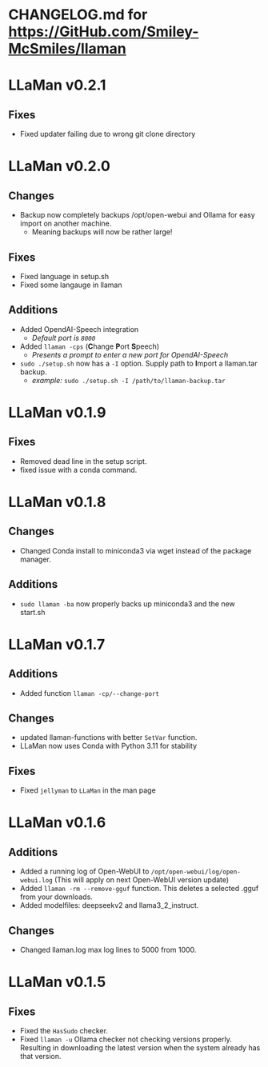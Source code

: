 # CHANGELOG.md for https://GitHub.com/Smiley-McSmiles/llaman

# LLaMan v0.2.1
## Fixes
- Fixed updater failing due to wrong git clone directory

# LLaMan v0.2.0
## Changes
- Backup now completely backups /opt/open-webui and Ollama for easy import on another machine.
  - Meaning backups will now be rather large!

## Fixes
- Fixed language in setup.sh
- Fixed some langauge in llaman

## Additions
- Added OpendAI-Speech integration
  - _Default port is `8000`_
- Added `llaman -cps` (**C**hange **P**ort **S**peech)
  - _Presents a prompt to enter a new port for OpendAI-Speech_
- `sudo ./setup.sh` now has a `-I` option. Supply path to **I**mport a llaman.tar backup.
  - _example:_ `sudo ./setup.sh -I /path/to/llaman-backup.tar`

# LLaMan v0.1.9
## Fixes
- Removed dead line in the setup script.
- fixed issue with a conda command.

# LLaMan v0.1.8
## Changes
- Changed Conda install to miniconda3 via wget instead of the package manager.

## Additions
- `sudo llaman -ba` now properly backs up miniconda3 and the new start.sh

# LLaMan v0.1.7
## Additions
- Added function `llaman -cp/--change-port`

## Changes
- updated llaman-functions with better `SetVar` function.
- LLaMan now uses Conda with Python 3.11 for stability

## Fixes
- Fixed `jellyman` to `LLaMan` in the man page

# LLaMan v0.1.6
## Additions
- Added a running log of Open-WebUI to `/opt/open-webui/log/open-webui.log` (This will apply on next Open-WebUI version update)
- Added `llaman -rm --remove-gguf` function. This deletes a selected .gguf from your downloads.
- Added modelfiles: deepseekv2 and llama3_2_instruct.

## Changes
- Changed llaman.log max log lines to 5000 from 1000.

# LLaMan v0.1.5
## Fixes
- Fixed the `HasSudo` checker.
- Fixed `llaman -u` Ollama checker not checking versions properly. Resulting in downloading the latest version when the system already has that version.

